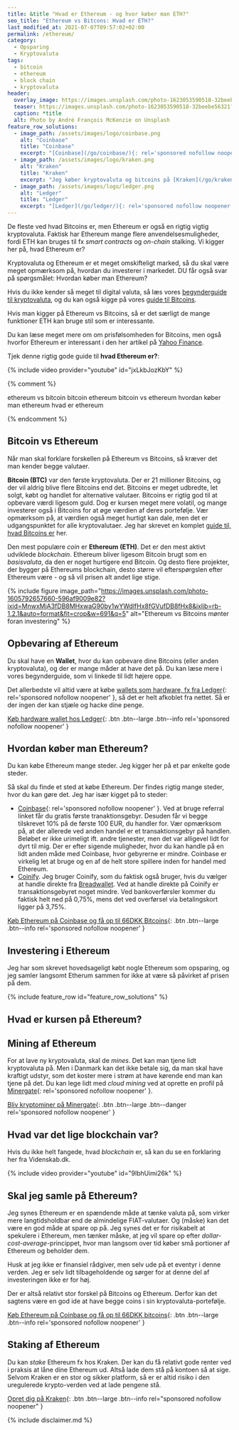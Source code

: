 ```yaml
---
title: &title "Hvad er Ethereum - og hvor køber man ETH?"
seo_title: "Ethereum vs Bitcons: Hvad er ETH?"
last_modified_at: 2021-07-07T09:57:02+02:00
permalink: /ethereum/
category:
  - Opsparing
  - Kryptovaluta
tags:
  - bitcoin
  - ethereum
  - block chain
  - kryptovaluta
header:
  overlay_image: https://images.unsplash.com/photo-1623053590518-32beebe56321?ixid=MnwxMjA3fDB8MHxwaG90by1wYWdlfHx8fGVufDB8fHx8&ixlib=rb-1.2.1&auto=format&fit=crop&h=600&w=1200&q=10
  teaser: https://images.unsplash.com/photo-1623053590518-32beebe56321?ixid=MnwxMjA3fDB8MHxwaG90by1wYWdlfHx8fGVufDB8fHx8&ixlib=rb-1.2.1&auto=format&fit=crop&h=300&w=400&q=10
  caption: *title
  alt: Photo by André François McKenzie on Unsplash
feature_row_solutions:
  - image_path: /assets/images/logo/coinbase.png
    alt: "Coinbase"
    title: "Coinbase"
    excerpt: "[Coinbase](/go/coinbase/){: rel='sponsored nofollow noopener' } har et rigtig godt _Earn_-program, hvor jeg flere gange har lært meget om forskellige krypotvalutaer. Du får op til 66 DKK Bitcoins ved at købe på Coinbase med [mit link](/go/coinbase/){: rel='sponsored nofollow noopener' }."
  - image_path: /assets/images/logo/kraken.png
    alt: "Kraken"
    title: "Kraken"
    excerpt: "Jeg køber kryptovaluta og bitcoins på [Kraken](/go/kraken/){: rel='sponsored nofollow noopener' }, som er den billigeste kryptobørs, jeg har kunnet finde. Den er ret let at bruge."
  - image_path: /assets/images/logo/ledger.png
    alt: "Ledger"
    title: "Ledger"
    excerpt: "[Ledger](/go/ledger/){: rel='sponsored nofollow noopener' } er en hardware wallet til dine kryptovalutaer. Det er helt nødvendigt, hvis du tager sikkerheden seriøst."
---
```


De fleste ved hvad Bitcoins er, men Ethereum er også en rigtig vigtig kryptovaluta. Faktisk har Ethereum mange flere anvendelsesmuligheder, fordi ETH kan bruges til fx _smart contracts_ og _on-chain_ stalking. Vi kigger her på, hvad Ethereum er?

Kryptovaluta og Ethereum er et meget omskifteligt marked, så du skal være meget opmærksom på, hvordan du investerer i markedet. DU får også svar på spørgsmålet: Hvordan køber man Ethereum?

Hvis du ikke kender så meget til digital valuta, så læs vores [begynderguide til kryptovaluta](/kryptovaluta/), og du kan også kigge på vores [guide til Bitcoins](/bitcoins/).

Hvis man kigger på Ethereum vs Bitcoins, så er det særligt de mange funktioner ETH kan bruge stil som er interessante.

Du kan læse meget mere om om prisfølsomheden for Bitcoins, men også hvorfor Ethereum er interessant i den her artikel på [Yahoo Finance](https://finance.yahoo.com/news/bitcoin-could-boom-430-ethereum-133606997.html).

Tjek denne rigtig gode guide til **hvad Ethereum er?**:

{% include video provider="youtube" id="jxLkbJozKbY" %}

{% comment %}

ethereum vs bitcoin
bitcoin ethereum
bitcoin vs ethereum
hvordan køber man ethereum
hvad er ethereum

{% endcomment %}

## Bitcoin vs Ethereum

Når man skal forklare forskellen på Ethereum vs Bitcoins, så kræver det man kender begge valutaer.

**Bitcoin (BTC)** var den første kryptovaluta. Der er 21 millioner Bitcoins, og der vil aldrig blive flere Bitcoins end det. Bitcoins er meget udbredte, let solgt, købt og handlet for alternative valutaer. Bitcoins er rigtig god til at opbevare værdi ligesom guld. Dog er kursen meget mere volatil, og mange investerer også i Bitcoins for at øge værdien af deres portefølje. Vær opmærksom på, at værdien også meget hurtigt kan dale, men det er udgangspunktet for alle kryptovalutaer. Jeg har skrevet en komplet [guide til, hvad Bitcoins er](/bitcoins/) her.

Den mest populære _coin_ er **Ethereum (ETH)**. Det er den mest aktivt udviklede _blockchain_. Ethereum bliver ligesom Bitcoin brugt som en _basisvaluta_, da den er noget hurtigere end Bitcoin. Og desto flere projekter, der bygger på Ethereums blockchain, desto større vil efterspørgslen efter Ethereum være - og så vil prisen alt andet lige stige.

{% include figure image_path="https://images.unsplash.com/photo-1605792657660-596af9009e82?ixid=MnwxMjA3fDB8MHxwaG90by1wYWdlfHx8fGVufDB8fHx8&ixlib=rb-1.2.1&auto=format&fit=crop&w=691&q=5" alt="Ethereum vs Bitcoins mønter foran investering" %}

## Opbevaring af Ethereum

Du skal have en **Wallet**, hvor du kan opbevare dine Bitcoins (eller anden kryptovaluta), og der er mange måder at have det på. Du kan læse mere i vores begynderguide, som vi linkede til lidt højere oppe.

Det allerbedste vil altid være at købe [wallets som hardware, fx fra Ledger](/go/ledger/){: rel='sponsored nofollow noopener' }, så det er helt afkoblet fra nettet. Så er der ingen der kan stjæle og hacke dine penge.

[Køb hardware wallet hos Ledger](/go/ledger/){: .btn .btn--large .btn--info rel='sponsored nofollow noopener' }

## Hvordan køber man Ethereum?

Du kan købe Ethereum mange steder. Jeg kigger her på et par enkelte gode steder.

Så skal du finde et sted at købe Ethereum. Der findes rigtig mange steder, hvor du kan gøre det. Jeg har især kigget på to steder:

- [Coinbase](/go/coinbase/){: rel='sponsored nofollow noopener' }. Ved at bruge referral linket får du gratis første tranaktionsgebyr. Desuden får vi begge tilskrevet 10% på de første 100 EUR, du handler for. Vær opmærksom på, at der allerede ved anden handel er et transaktionsgebyr på handlen. Beløbet er ikke urimeligt ift. andre tjenester, men det var alligevel lidt for dyrt til mig. Der er efter sigende muligheder, hvor du kan handle på en lidt anden måde med Coinbase, hvor gebyrerne er mindre. Coinbase er virkelig let at bruge og en af de helt store spillere inden for handel med Ethereum.
- [Coinify](https://coinify.com/). Jeg bruger Coinify, som du faktisk også bruger, hvis du vælger at handle direkte fra [Breadwallet](https://brd.com/). Ved at handle direkte på Coinify er transaktionsgebyret noget mindre. Ved bankoverførsler kommer du faktisk helt ned på 0,75%, mens det ved overførsel via betalingskort ligger på 3,75%.

[Køb Ethereum på Coinbase og få op til 66DKK Bitcoins](/go/coinbase/){: .btn .btn--large .btn--info rel='sponsored nofollow noopener' }

## Investering i Ethereum

Jeg har som skrevet hovedsageligt købt nogle Ethereum som opsparing, og jeg samler langsomt Etherum sammen for ikke at være så påvirket af prisen på dem.

{% include feature_row id="feature_row_solutions" %}

## Hvad er kursen på Ethereum?

<script type="text/javascript" src="https://files.coinmarketcap.com/static/widget/currency.js"></script><div class="coinmarketcap-currency-widget" data-currencyid="3" data-base="EUR" data-secondary="" data-ticker="true" data-rank="false" data-marketcap="false" data-volume="false" data-statsticker="true" data-stats="USD"></div>

## Mining af Ethereum

For at lave ny kryptovaluta, skal de _mines_. Det kan man tjene lidt kryptovaluta på. Men i Danmark kan det ikke betale sig, da man skal have kraftigt udstyr, som det koster mere i strøm at have kørende end man kan tjene på det. Du kan lege lidt med _cloud mining_ ved at oprette en profil på [Minergate](/go/minergate/){: rel='sponsored nofollow noopener' }.

[Bliv kryptominer på Minergate](/go/minergate/){: .btn .btn--large .btn--danger rel='sponsored nofollow noopener' }

## Hvad var det lige blockchain var?

Hvis du ikke helt fangede, hvad _blockchain_ er, så kan du se en forklaring her fra Videnskab.dk.

{% include video provider="youtube" id="9lbhUimi26k" %}

## Skal jeg samle på Ethereum?

Jeg synes Ethereum er en spændende måde at tænke valuta på, som virker mere langtidsholdbar end de almindelige FIAT-valutaer. Og (måske) kan det være en god måde at spare op på. Jeg synes det er for risikabelt at spekulere i Ethereum, men tænker måske, at jeg vil spare op efter _dollar-cost-average_-princippet, hvor man langsom over tid køber små portioner af Ethereum og beholder dem.

Husk at jeg ikke er finansiel rådgiver, men selv ude på et eventyr i denne verden. Jeg er selv lidt tilbageholdende og sørger for at denne del af investeringen ikke er for høj.

Der er altså relativt stor forskel på Bitcoins og Ethereum. Derfor kan det sagtens være en god ide at have begge coins i sin kryptovaluta-portefølje.

[Køb Ethereum på Coinbase og få op til 66DKK bitcoins](/go/coinbase/){: .btn .btn--large .btn--info rel='sponsored nofollow noopener' }

## Staking af Ethereum

Du kan _stake_ Ethereum fx hos Kraken. Der kan du få relativt gode renter ved i praksis at låne dine Ethereum ud. Altså lade dem stå på kontoen så at sige. Selvom Kraken er en stor og sikker platform, så er er altid risiko i den uregulerede krypto-verden ved at lade pengene stå.

[Opret dig på Kraken](/go/kraken/){: .btn .btn--large .btn--info rel="sponsored nofollow noopener" }

{% include disclaimer.md %}
